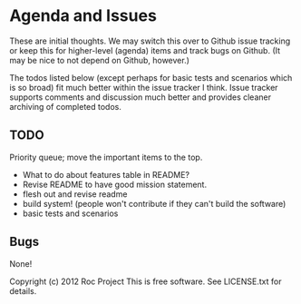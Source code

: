 Agenda and Issues
=================


These are initial thoughts.  We may switch this over to Github issue
tracking or keep this for higher-level (agenda) items and track bugs on
Github.  (It may be nice to not depend on Github, however.)

The todos listed below (except perhaps for basic tests and scenarios
which is so broad) fit much better within the issue tracker I
think. Issue tracker supports comments and discussion much better and
provides cleaner archiving of completed todos.

TODO
----

Priority queue; move the important items to the top.

* What to do about features table in README?
* Revise README to have good mission statement.
* flesh out and revise readme
* build system!  (people won't contribute if they can't build the
  software)
* basic tests and scenarios


Bugs
----

None!


Copyright (c) 2012 Roc Project
This is free software.  See LICENSE.txt for details.
